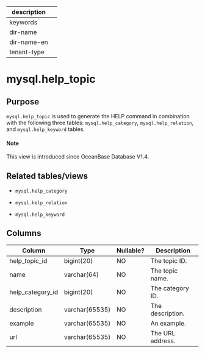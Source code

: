 |description||
|---|---|
|keywords||
|dir-name||
|dir-name-en||
|tenant-type||

# mysql.help_topic

## **Purpose**

`mysql.help_topic` is used to generate the HELP command in combination with the following three tables: `mysql.help_category`, `mysql.help_relation`, and `mysql.help_keyword` tables.

<main id="notice" type='explain'>
  <h4>Note</h4>
  <p>This view is introduced since OceanBase Database V1.4. </p>
</main>

## **Related tables/views**

* `mysql.help_category`

* `mysql.help_relation`

* `mysql.help_keyword`

## Columns

| **Column** | **Type** | **Nullable?** | **Description** |
|------------------|----------------|----------------|--------|
| help_topic_id | bigint(20) | NO | The topic ID. |
| name | varchar(64) | NO | The topic name. |
| help_category_id | bigint(20) | NO | The category ID. |
| description | varchar(65535) | NO | The description. |
| example | varchar(65535) | NO | An example. |
| url | varchar(65535) | NO | The URL address. |
